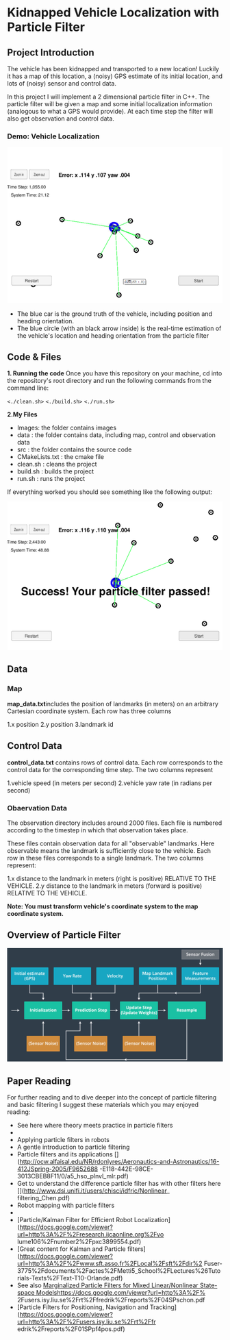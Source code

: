 # Kidnapped Vehicle Localization with Particle Filter

## Project Introduction

The vehicle has been kidnapped and transported to a new location! Luckily it has a map of this location, a (noisy) GPS estimate of its 
initial location, and lots of (noisy) sensor and control data.

In this project I will implement a 2 dimensional particle filter in C++. The particle filter will be given a map and some initial 
localization information (analogous to what a GPS would provide). At each time step the filter will also get observation and control data.

### Demo: Vehicle Localization

![](https://github.com/Luzhongyue/Kidnapped-Vehicle/blob/master/Images/process.png)

* The blue car is the ground truth of the vehicle, including position and heading orientation. 
* The blue circle (with an black arrow inside) is the real-time estimation of the vehicle's location and heading orientation from the 
particle filter

## Code & Files

**1. Running the code**
Once you have this repository on your machine, cd into the repository's root directory and run the following commands from the command 
line:

`<./clean.sh>`
`<./build.sh>`
`<./run.sh>`

**2.My Files**
* Images: the folder contains images  
* data : the folder contains data, including map, control and observation data
* src : the folder contains the source code
* CMakeLists.txt : the cmake file
* clean.sh : cleans the project
* build.sh : builds the project
* run.sh : runs the project

If everything worked you should see something like the following output:

![](https://github.com/Luzhongyue/Kidnapped-Vehicle/blob/master/Images/result.png)

## Data

### Map

**map_data.txt**includes the position of landmarks (in meters) on an arbitrary Cartesian coordinate system. Each row has three columns

1.x position
2.y position
3.landmark id

## Control Data

**control_data.txt** contains rows of control data. Each row corresponds to the control data for the corresponding time step. The two 
columns represent

1.vehicle speed (in meters per second)
2.vehicle yaw rate (in radians per second)

### Obaervation Data

The observation directory includes around 2000 files. Each file is numbered according to the timestep in which that observation takes 
place.

These files contain observation data for all "observable" landmarks. Here observable means the landmark is sufficiently close to the 
vehicle. Each row in these files corresponds to a single landmark. The two columns represent:

1.x distance to the landmark in meters (right is positive) RELATIVE TO THE VEHICLE.
2.y distance to the landmark in meters (forward is positive) RELATIVE TO THE VEHICLE.

**Note: You must transform vehicle's coordinate system to the map coordinate system.**

## Overview of Particle Filter 

![](https://github.com/Luzhongyue/Kidnapped-Vehicle/blob/master/Images/system.png)

## Paper Reading

For further reading and to dive deeper into the concept of particle filtering and basic filtering I suggest these materials which you may 
enjoyed reading:

* See here [](http://users.isy.liu.se/rt/fredrik/reports/09TAESpftutorial.pdf) where theory meets practice in particle filters
* [](http://www.irisa.fr/aspi/legland/ref/arulampalam02a.pdf)
* Applying particle filters in robots [](http://robots.stanford.edu/papers/thrun.pf-in-robotics-uai02.pdf)
* A gentle introduction to particle filtering [](http://www.lancaster.ac.uk/pg/turnerl/PartileFiltering.pdf)
* Particle filters and its applications [](http://ocw.alfaisal.edu/NR/rdonlyres/Aeronautics-and-Astronautics/16-412JSpring-2005/F9652688
-E118-442E-98CE-3013CBEB8F11/0/a5_hso_plnvl_mlr.pdf)
* Get to understand the difference particle filter has with other filters here [](http://www.dsi.unifi.it/users/chisci/idfric/Nonlinear_
filtering_Chen.pdf)
* Robot mapping with particle filters [](http://duch.mimuw.edu.pl/~kowaluk/GOBR/slam11-particle-filter.pdf)
* [](https://en.wikipedia.org/wiki/Particle_filter)
* [Particle/Kalman Filter for Efficient Robot Localization](https://docs.google.com/viewer?url=http%3A%2F%2Fresearch.ijcaonline.org%2Fvo
lume106%2Fnumber2%2Fpxc3899554.pdf)
* [Great content for Kalman and Particle filters](https://docs.google.com/viewer?url=http%3A%2F%2Fwww.sft.asso.fr%2FLocal%2Fsft%2Fdir%2
Fuser-3775%2Fdocuments%2Factes%2FMetti5_School%2FLectures%26Tutorials-Texts%2FText-T10-Orlande.pdf)
* See also [Marginalized Particle Filters for Mixed Linear/Nonlinear State-space Models]()https://docs.google.com/viewer?url=http%3A%2F%
2Fusers.isy.liu.se%2Frt%2Ffredrik%2Freports%2F04SPschon.pdf
* [Particle Filters for Positioning, Navigation and Tracking](https://docs.google.com/viewer?url=http%3A%2F%2Fusers.isy.liu.se%2Frt%2Ffr
edrik%2Freports%2F01SPpf4pos.pdf)


